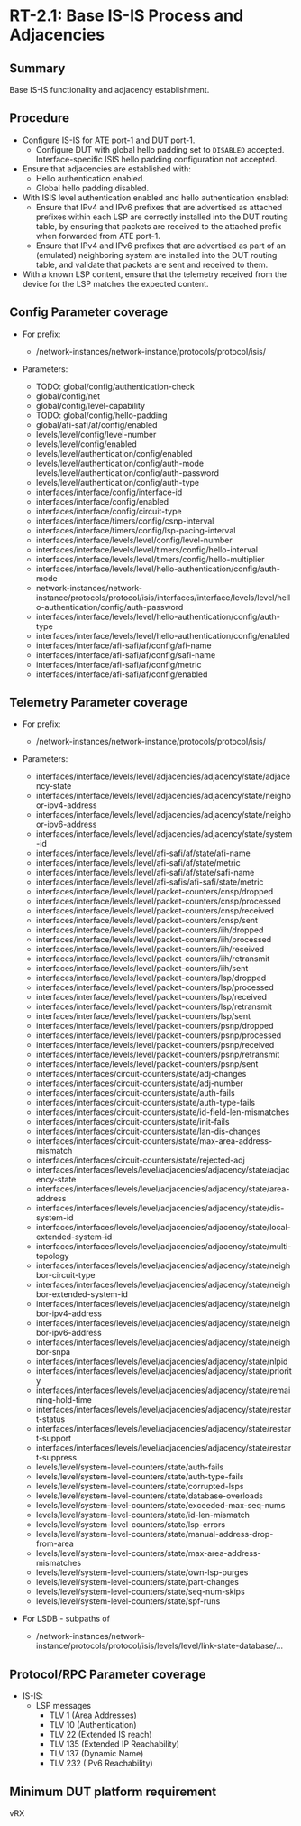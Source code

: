 # RT-2.1: Base IS-IS Process and Adjacencies

## Summary

Base IS-IS functionality and adjacency establishment.

## Procedure

*   Configure IS-IS for ATE port-1 and DUT port-1.
    *   Configure DUT with global hello padding set to `DISABLED` accepted.
        Interface-specific ISIS hello padding configuration not accepted.
*   Ensure that adjacencies are established with:
    *   Hello authentication enabled.
    *   Global hello padding disabled.
*   With ISIS level authentication enabled and hello authentication enabled:
    *   Ensure that IPv4 and IPv6 prefixes that are advertised as attached
        prefixes within each LSP are correctly installed into the DUT routing
        table, by ensuring that packets are received to the attached prefix when
        forwarded from ATE port-1.
    *   Ensure that IPv4 and IPv6 prefixes that are advertised as part of an
        (emulated) neighboring system are installed into the DUT routing table,
        and validate that packets are sent and received to them.
*   With a known LSP content, ensure that the telemetry received from the device
    for the LSP matches the expected content.

## Config Parameter coverage

*   For prefix:

    *   /network-instances/network-instance/protocols/protocol/isis/

*   Parameters:

    *   TODO: global/config/authentication-check
    *   global/config/net
    *   global/config/level-capability
    *   TODO: global/config/hello-padding
    *   global/afi-safi/af/config/enabled
    *   levels/level/config/level-number
    *   levels/level/config/enabled
    *   levels/level/authentication/config/enabled
    *   levels/level/authentication/config/auth-mode
        levels/level/authentication/config/auth-password
    *   levels/level/authentication/config/auth-type
    *   interfaces/interface/config/interface-id
    *   interfaces/interface/config/enabled
    *   interfaces/interface/config/circuit-type
    *   interfaces/interface/timers/config/csnp-interval
    *   interfaces/interface/timers/config/lsp-pacing-interval
    *   interfaces/interface/levels/level/config/level-number
    *   interfaces/interface/levels/level/timers/config/hello-interval
    *   interfaces/interface/levels/level/timers/config/hello-multiplier
    *   interfaces/interface/levels/level/hello-authentication/config/auth-mode
    *   network-instances/network-instance/protocols/protocol/isis/interfaces/interface/levels/level/hello-authentication/config/auth-password
    *   interfaces/interface/levels/level/hello-authentication/config/auth-type
    *   interfaces/interface/levels/level/hello-authentication/config/enabled
    *   interfaces/interface/afi-safi/af/config/afi-name
    *   interfaces/interface/afi-safi/af/config/safi-name
    *   interfaces/interface/afi-safi/af/config/metric
    *   interfaces/interface/afi-safi/af/config/enabled

## Telemetry Parameter coverage

*   For prefix:

    *   /network-instances/network-instance/protocols/protocol/isis/

*   Parameters:

    *   interfaces/interface/levels/level/adjacencies/adjacency/state/adjacency-state
    *   interfaces/interface/levels/level/adjacencies/adjacency/state/neighbor-ipv4-address
    *   interfaces/interface/levels/level/adjacencies/adjacency/state/neighbor-ipv6-address
    *   interfaces/interface/levels/level/adjacencies/adjacency/state/system-id
    *   interfaces/interface/levels/level/afi-safi/af/state/afi-name
    *   interfaces/interface/levels/level/afi-safi/af/state/metric
    *   interfaces/interface/levels/level/afi-safi/af/state/safi-name
    *   interfaces/interface/levels/level/afi-safis/afi-safi/state/metric
    *   interfaces/interface/levels/level/packet-counters/cnsp/dropped
    *   interfaces/interface/levels/level/packet-counters/cnsp/processed
    *   interfaces/interface/levels/level/packet-counters/cnsp/received
    *   interfaces/interface/levels/level/packet-counters/cnsp/sent
    *   interfaces/interface/levels/level/packet-counters/iih/dropped
    *   interfaces/interface/levels/level/packet-counters/iih/processed
    *   interfaces/interface/levels/level/packet-counters/iih/received
    *   interfaces/interface/levels/level/packet-counters/iih/retransmit
    *   interfaces/interface/levels/level/packet-counters/iih/sent
    *   interfaces/interface/levels/level/packet-counters/lsp/dropped
    *   interfaces/interface/levels/level/packet-counters/lsp/processed
    *   interfaces/interface/levels/level/packet-counters/lsp/received
    *   interfaces/interface/levels/level/packet-counters/lsp/retransmit
    *   interfaces/interface/levels/level/packet-counters/lsp/sent
    *   interfaces/interface/levels/level/packet-counters/psnp/dropped
    *   interfaces/interface/levels/level/packet-counters/psnp/processed
    *   interfaces/interface/levels/level/packet-counters/psnp/received
    *   interfaces/interface/levels/level/packet-counters/psnp/retransmit
    *   interfaces/interface/levels/level/packet-counters/psnp/sent
    *   interfaces/interfaces/circuit-counters/state/adj-changes
    *   interfaces/interfaces/circuit-counters/state/adj-number
    *   interfaces/interfaces/circuit-counters/state/auth-fails
    *   interfaces/interfaces/circuit-counters/state/auth-type-fails
    *   interfaces/interfaces/circuit-counters/state/id-field-len-mismatches
    *   interfaces/interfaces/circuit-counters/state/init-fails
    *   interfaces/interfaces/circuit-counters/state/lan-dis-changes
    *   interfaces/interfaces/circuit-counters/state/max-area-address-mismatch
    *   interfaces/interfaces/circuit-counters/state/rejected-adj
    *   interfaces/interfaces/levels/level/adjacencies/adjacency/state/adjacency-state
    *   interfaces/interfaces/levels/level/adjacencies/adjacency/state/area-address
    *   interfaces/interfaces/levels/level/adjacencies/adjacency/state/dis-system-id
    *   interfaces/interfaces/levels/level/adjacencies/adjacency/state/local-extended-system-id
    *   interfaces/interfaces/levels/level/adjacencies/adjacency/state/multi-topology
    *   interfaces/interfaces/levels/level/adjacencies/adjacency/state/neighbor-circuit-type
    *   interfaces/interfaces/levels/level/adjacencies/adjacency/state/neighbor-extended-system-id
    *   interfaces/interfaces/levels/level/adjacencies/adjacency/state/neighbor-ipv4-address
    *   interfaces/interfaces/levels/level/adjacencies/adjacency/state/neighbor-ipv6-address
    *   interfaces/interfaces/levels/level/adjacencies/adjacency/state/neighbor-snpa
    *   interfaces/interfaces/levels/level/adjacencies/adjacency/state/nlpid
    *   interfaces/interfaces/levels/level/adjacencies/adjacency/state/priority
    *   interfaces/interfaces/levels/level/adjacencies/adjacency/state/remaining-hold-time
    *   interfaces/interfaces/levels/level/adjacencies/adjacency/state/restart-status
    *   interfaces/interfaces/levels/level/adjacencies/adjacency/state/restart-support
    *   interfaces/interfaces/levels/level/adjacencies/adjacency/state/restart-suppress
    *   levels/level/system-level-counters/state/auth-fails
    *   levels/level/system-level-counters/state/auth-type-fails
    *   levels/level/system-level-counters/state/corrupted-lsps
    *   levels/level/system-level-counters/state/database-overloads
    *   levels/level/system-level-counters/state/exceeded-max-seq-nums
    *   levels/level/system-level-counters/state/id-len-mismatch
    *   levels/level/system-level-counters/state/lsp-errors
    *   levels/level/system-level-counters/state/manual-address-drop-from-area
    *   levels/level/system-level-counters/state/max-area-address-mismatches
    *   levels/level/system-level-counters/state/own-lsp-purges
    *   levels/level/system-level-counters/state/part-changes
    *   levels/level/system-level-counters/state/seq-num-skips
    *   levels/level/system-level-counters/state/spf-runs

*   For LSDB - subpaths of

    *   /network-instances/network-instance/protocols/protocol/isis/levels/level/link-state-database/...

## Protocol/RPC Parameter coverage

*   IS-IS:
    *   LSP messages
        *   TLV 1 (Area Addresses)
        *   TLV 10 (Authentication)
        *   TLV 22 (Extended IS reach)
        *   TLV 135 (Extended IP Reachability)
        *   TLV 137 (Dynamic Name)
        *   TLV 232 (IPv6 Reachability)

## Minimum DUT platform requirement

vRX
